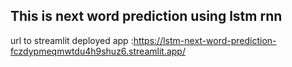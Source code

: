 ## This is next word prediction using lstm rnn 
url to streamlit deployed app :https://lstm-next-word-prediction-fczdypmeqmwtdu4h9shuz6.streamlit.app/